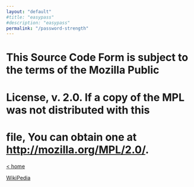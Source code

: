 ```yaml
---
layout: "default"
#title: "easypass"
#description: "easypass"
permalink: "/password-strength"
---
```

# This Source Code Form is subject to the terms of the Mozilla Public
# License, v. 2.0. If a copy of the MPL was not distributed with this
# file, You can obtain one at http://mozilla.org/MPL/2.0/.


[< home](index.md)

<a href="https://en.wikipedia.org/wiki/Password_strength" target="_blank">WikiPedia</a>
